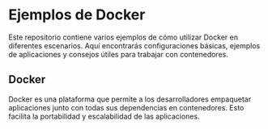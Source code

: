 # Ejemplos de Docker

Este repositorio contiene varios ejemplos de cómo utilizar Docker en diferentes escenarios. Aquí encontrarás configuraciones básicas, ejemplos de aplicaciones y consejos útiles para trabajar con contenedores.


## Docker

Docker es una plataforma que permite a los desarrolladores empaquetar aplicaciones junto con todas sus dependencias en contenedores. Esto facilita la portabilidad y escalabilidad de las aplicaciones.

